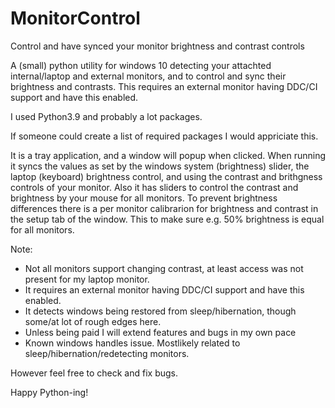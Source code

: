 # MonitorControl
Control and have synced your monitor brightness and contrast controls

A (small) python utility for windows 10 detecting your attachted internal/laptop and external monitors, and to control and sync their brightness and contrasts. 
This requires an external monitor having DDC/CI support and have this enabled.

I used Python3.9 and probably a lot packages.

If someone could create a list of required packages I would appriciate this.

It is a tray application, and a window will popup when clicked.
When running it syncs the values as set by the windows system (brightness) slider, the laptop (keyboard) brightness control, and using the contrast and brithgness controls of your monitor.
Also it has sliders to control the contrast and brightness by your mouse for all monitors.
To prevent brightness differences there is a per monitor calibrarion for brightness and contrast in the setup tab of the window. This to make sure e.g. 50% brightness is equal for all monitors.


Note:
- Not all monitors support changing contrast, at least access was not present for my laptop monitor.
- It requires an external monitor having DDC/CI support and have this enabled.
- It detects windows being restored from sleep/hibernation, though some/at lot of rough edges here.
- Unless being paid I will extend features and bugs in my own pace
- Known windows handles issue. Mostlikely related to sleep/hibernation/redetecting monitors.

However feel free to check and fix bugs.

Happy Python-ing!
